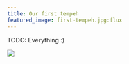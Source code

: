 ```yaml
---
title: Our first tempeh
featured_image: first-tempeh.jpg:flux
---
```


TODO: Everything :)

![](large:yummy.jpg)